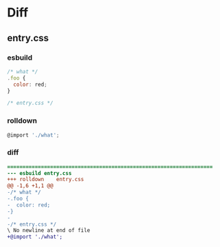 # Diff
## entry.css
### esbuild
```js
/* what */
.foo {
  color: red;
}

/* entry.css */
```
### rolldown
```js
@import './what';

```
### diff
```diff
===================================================================
--- esbuild	entry.css
+++ rolldown	entry.css
@@ -1,6 +1,1 @@
-/* what */
-.foo {
-  color: red;
-}
-
-/* entry.css */
\ No newline at end of file
+@import './what';

```